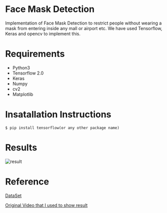# Face Mask Detection

Implementation of Face Mask Detection to restrict people without wearing a mask from entering inside any mall or airport etc. We have used Tensorflow, Keras and opencv to implement this.

# Requirements

* Python3
* Tensorflow 2.0
* Keras
* Numpy
* cv2
* Matplotlib

# Insatallation Instructions
```
$ pip install tensorflow(or any other package name)
```

# Results

![result](https://github.com/1sh1vam/Face-Mask-Detection/blob/master/Data/result.gif)


# Reference
[DataSet](https://github.com/prajnasb/observations/tree/master/experiements/data)


[Original Video that I used to show result](https://www.youtube.com/watch?v=b1Y3FSAxj3g)
